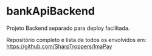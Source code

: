 # bankApiBackend
Projeto Backend separado para deploy facilitada.

Repositório completo e lista de todos os envolvidos em: https://github.com/SharpTroppers/ImaPay
